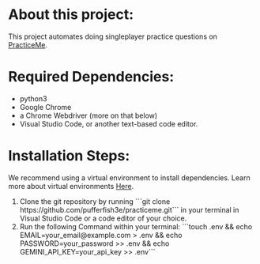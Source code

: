 <h1>About this project: </h1>
<p>This project automates doing singleplayer practice questions on <a href='https://practiceme.vercel.app/'>PracticeMe</a>.</p>
<h1>Required Dependencies: </h1>
<ul>
  <li>python3</li>
  <li>Google Chrome</li>
  <li>a Chrome Webdriver (more on that below)</li>
  <li>Visual Studio Code, or another text-based code editor.</li>
</ul>
<h1>Installation Steps: </h1>
<p>We recommend using a virtual environment to install dependencies. Learn more about virtual environments <a href="https://docs.python.org/3/library/venv.html">Here</a>.</p>
<ol>
  <li>Clone the git repository by running ```git clone https://github.com/pufferfish3e/practiceme.git``` in your terminal in Visual Studio Code or a code editor of your choice.</li>
  <li>Run the following Command within your terminal: ```touch .env && echo EMAIL=your_email@example.com > .env && echo PASSWORD=your_password >> .env && echo GEMINI_API_KEY=your_api_key >> .env```</li>
</ol>
